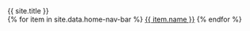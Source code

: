 ---
---

<div>
    <a class="overlay-title">{{ site.title }}</a>
</div>
<div class="home-nav-bar" id="home-nav-bar">
    {% for item in site.data.home-nav-bar %}
        <a href="{{ item.link }}" class="home-nav-button">{{ item.name }}</a>
    {% endfor %}
</div>